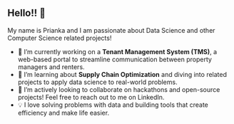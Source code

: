 ## Hello!! 👋

My name is Prianka and I am passionate about Data Science and other Computer Science related projects!

- 🔭 I’m currently working on a **Tenant Management System (TMS)**, a web-based portal to streamline communication between property managers and renters.
- 🌱 I’m learning about **Supply Chain Optimization** and diving into related projects to apply data science to real-world problems.
- 👯 I’m actively looking to collaborate on hackathons and open-source projects! Feel free to reach out to me on LinkedIn.
- 💡 I love solving problems with data and building tools that create efficiency and make life easier.
<!--
**PriankaV/priankav** is a ✨ _special_ ✨ repository because its `README.md` (this file) appears on your GitHub profile.

Here are some ideas to get you started:

- 🔭 I’m currently working on ...
- 🌱 I’m currently learning ...
- 👯 I’m looking to collaborate on ...
- 🤔 I’m looking for help with ...
- 💬 Ask me about ...
- 📫 How to reach me: ...
- 😄 Pronouns: ...
- ⚡ Fun fact: ...
-->
